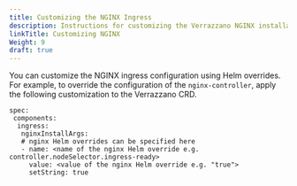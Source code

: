 ```yaml
---
title: Customizing the NGINX Ingress
description: Instructions for customizing the Verrazzano NGINX installation
linkTitle: Customizing NGINX
Weight: 9
draft: true
---
```


You can customize the NGINX ingress configuration using Helm overrides.  For example, to override the configuration of the
`nginx-controller`,  apply the following customization to the Verrazzano CRD.

```shell
spec:
 components:
  ingress:
   nginxInstallArgs:
   # nginx Helm overrides can be specified here
   - name: <name of the nginx Helm override e.g. controller.nodeSelector.ingress-ready>
     value: <value of the nginx Helm override e.g. "true">
     setString: true
```
